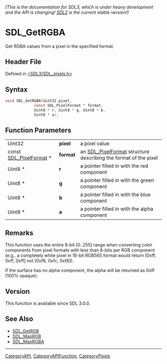 ###### (This is the documentation for SDL3, which is under heavy development and the API is changing! [SDL2](https://wiki.libsdl.org/SDL2/) is the current stable version!)
# SDL_GetRGBA

Get RGBA values from a pixel in the specified format.

## Header File

Defined in [<SDL3/SDL_pixels.h>](https://github.com/libsdl-org/SDL/blob/main/include/SDL3/SDL_pixels.h)

## Syntax

```c
void SDL_GetRGBA(Uint32 pixel,
             const SDL_PixelFormat * format,
             Uint8 * r, Uint8 * g, Uint8 * b,
             Uint8 * a);
```

## Function Parameters

|                                            |            |                                                                                    |
| ------------------------------------------ | ---------- | ---------------------------------------------------------------------------------- |
| Uint32                                     | **pixel**  | a pixel value                                                                      |
| const [SDL_PixelFormat](SDL_PixelFormat) * | **format** | an [SDL_PixelFormat](SDL_PixelFormat) structure describing the format of the pixel |
| Uint8 *                                    | **r**      | a pointer filled in with the red component                                         |
| Uint8 *                                    | **g**      | a pointer filled in with the green component                                       |
| Uint8 *                                    | **b**      | a pointer filled in with the blue component                                        |
| Uint8 *                                    | **a**      | a pointer filled in with the alpha component                                       |

## Remarks

This function uses the entire 8-bit [0..255] range when converting color
components from pixel formats with less than 8-bits per RGB component
(e.g., a completely white pixel in 16-bit RGB565 format would return [0xff,
0xff, 0xff] not [0xf8, 0xfc, 0xf8]).

If the surface has no alpha component, the alpha will be returned as 0xff
(100% opaque).

## Version

This function is available since SDL 3.0.0.

## See Also

- [SDL_GetRGB](SDL_GetRGB)
- [SDL_MapRGB](SDL_MapRGB)
- [SDL_MapRGBA](SDL_MapRGBA)

----
[CategoryAPI](CategoryAPI), [CategoryAPIFunction](CategoryAPIFunction), [CategoryPixels](CategoryPixels)

